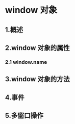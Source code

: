 # window 对象

## 1.概述


## 2.window 对象的属性

### 2.1 window.name


## 3.window 对象的方法


## 4.事件

## 5.多窗口操作